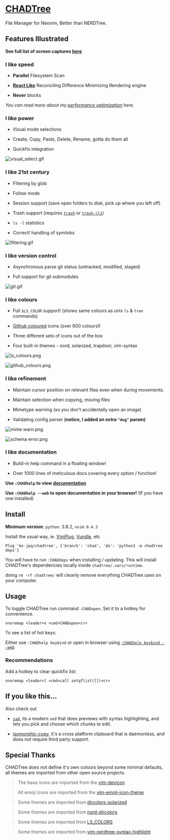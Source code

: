 # [CHADTree](https://ms-jpq.github.io/chadtree)

File Manager for Neovim, Better than NERDTree.

## Features Illustrated

**See full list of screen captures [here](https://github.com/ms-jpq/chadtree/tree/chad/docs/FEATURES.md)**

### I like speed

- **Parallel** Filesystem Scan

- **[React Like](https://reactjs.org/docs/reconciliation.html)** Reconciling Difference Minimizing Rendering engine

- **Never** blocks

_You can read more about my [performance optimization](https://github.com/ms-jpq/chadtree/tree/chad/docs/ARCHITECTURE.md) here._

### I like power

- Visual mode selections

- Create, Copy, Paste, Delete, Rename, gotta do them all

- Quickfix integration

![visual_select.gif](https://raw.githubusercontent.com/ms-jpq/chadtree/chad/docs/img/visual_select.gif)

### I like 21st century

- Filtering by glob

- Follow mode

- Session support (save open folders to disk, pick up where you left off)

- Trash support (requires [`trash`](https://formulae.brew.sh/formula/trash) or [`trash-cli`](https://github.com/andreafrancia/trash-cli))

- `ls -l` statistics

- Correct! handling of symlinks

![filtering.gif](https://raw.githubusercontent.com/ms-jpq/chadtree/chad/docs/img/filtering.gif)

### I like version control

- Asynchronous parse git status (untracked, modified, staged)

- Full support for git submodules

![git.gif](https://raw.githubusercontent.com/ms-jpq/chadtree/chad/docs/img/git_showcase.gif)

### I like colours

- Full `$LS_COLOR` support! (shows same colours as unix `ls` & `tree` commands)

- [Github coloured](https://github.com/github/linguist) icons (over 600 colours!)

- Three different sets of icons out of the box

- Four built-in themes - nord, solarized, trapdoor, vim-syntax

![ls_colours.png](https://raw.githubusercontent.com/ms-jpq/chadtree/chad/docs/img/ls_colours.png)

![github_colours.png](https://raw.githubusercontent.com/ms-jpq/chadtree/chad/docs/img/github_colours.png)

### I like refinement

- Maintain cursor position on relevant files even when during movements.

- Maintain selection when copying, moving files

- Mimetype warning (so you don't accidentally open an image)

- Validating config parser **(notice, I added an extra `"dog"` param)**

![mime warn.png](https://github.com/ms-jpq/chadtree/raw/chad/docs/img/mimetype.png)

![schema error.png](https://github.com/ms-jpq/chadtree/raw/chad/docs/img/schema_error.png)

### I like documentation

- Build-in help command in a floating window!

- Over 1000 lines of meticulous docs covering every option / function!

**Use `:CHADhelp` to view [documentation](https://github.com/ms-jpq/chadtree/tree/chad/docs)**

**Use `:CHADhelp --web` to open documentation in your browser!** (If you have one installed)

## Install

**Minimum version**: `python`: 3.8.2, `nvim`: `0.4.3`

Install the usual way, ie. [VimPlug](https://github.com/junegunn/vim-plug), [Vundle](https://github.com/VundleVim/Vundle.vim), etc

```vim
Plug 'ms-jpq/chadtree', {'branch': 'chad', 'do': 'python3 -m chadtree deps'}
```

You will have to run `:CHADdeps` when installing / updating. This will install CHADTree's dependencies locally inside `chadtree/.vars/runtime`.

doing `rm -rf chadtree/` will cleanly remove everything CHADTree uses on your computer.

## Usage

To toggle CHADTree run command `:CHADopen`. Set it to a hotkey for convenience.

```vimL
nnoremap <leader>v <cmd>CHADopen<cr>
```

To see a list of hot keys:

Either use `:CHADhelp keybind` or open in browser using [`:CHADhelp keybind --web`](https://github.com/ms-jpq/chadtree/tree/chad/docs/KEYBIND.md)

### Recommendations

Add a hotkey to clear quickfix list:

```vimL
nnoremap <leader>l <cmd>call setqflist([])<cr>
```

## If you like this...

Also check out

- [`sad`](https://github.com/ms-jpq/sad), its a modern `sed` that does previews with syntax highlighting, and lets you pick and choose which chunks to edit.

- [isomorphic-copy](https://github.com/ms-jpq/isomorphic-copy), it's a cross platform clipboard that is daemonless, and does not require third party support.

## Special Thanks

CHADTree does not define it's own colours beyond some minimal defaults, all themes are imported from other open source projects.

> The base icons are imported from the [vim-devicon](https://github.com/ryanoasis/vim-devicons)

> All emoji icons are imported from the [vim-emoji-icon-theme](https://github.com/adelarsq/vim-emoji-icon-theme)

> Some themes are imported from [dircolors-solarized](https://github.com/seebi/dircolors-solarized)

> Some themes are imported from [nord-dircolors](https://github.com/arcticicestudio/nord-dircolors)

> Some themes are imported from [LS_COLORS](https://github.com/trapd00r/LS_COLORS)

> Some themes are imported from [vim-nerdtree-syntax-highlight](https://github.com/tiagofumo/vim-nerdtree-syntax-highlight)

